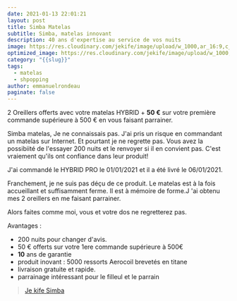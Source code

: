```yaml
---
date: 2021-01-13 22:01:21
layout: post
title: Simba Matelas
subtitle: Simba, matelas innovant
description: 40 ans d'expertise au service de vos nuits
image: https://res.cloudinary.com/jekife/image/upload/w_1000,ar_16:9,c_fill,g_auto,e_sharpen/v1610570199/Simba_w9mynk.jpg
optimized_image: https://res.cloudinary.com/jekife/image/upload/w_1000,ar_16:9,c_fill,g_auto,e_sharpen/v1610570199/Simba_w9mynk.jpg
category: "{{slug}}"
tags:
  - matelas
  - shpopping
author: emmanuelrondeau
paginate: false
---
```

2 Oreillers offerts avec votre matelas HYBRID + **50 €** sur votre première commande supérieure à 500 € en vous faisant parrainer.

Simba matelas, Je ne connaissais pas. J'ai pris un risque en commandant un matelas sur Internet. Et pourtant je ne regrette pas. Vous avez la possibiité de l'essayer 200 nuits et le renvoyer si il en convient pas. C'est vraiement qu'ils ont confiance dans leur produit!

J'ai commandé le HYBRID PRO le 01/01/2021 et il a été livré le 06/01/2021.

Franchement, je ne suis pas déçu de ce produit. Le matelas est à la fois accueillant et suffisamment ferme. Il est à mémoire de forme.J 'ai obtenu mes 2 oreillers en me faisant parrainer.

Alors faites comme moi, vous et votre dos ne regretterez pas.

Avantages :

* 200 nuits pour changer d'avis.
* 50 € offerts sur votre 1ere commande supérieure à 500€
* **10** ans de garantie
* produit inovant : 5000 ressorts Aerocoil brevetés en titane
* livraison gratuite et rapide.
* parrainage intéressant pour le filleul et le parrain

> [Je kife Simba](https://simba.mention-me.com/m/ol/ik2gl-3f427fbf10)
